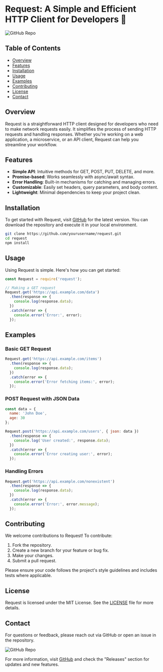 # Request: A Simple and Efficient HTTP Client for Developers 🚀

![GitHub Repo](https://img.shields.io/badge/GitHub-Request-blue?style=flat&logo=github)

## Table of Contents

- [Overview](#overview)
- [Features](#features)
- [Installation](#installation)
- [Usage](#usage)
- [Examples](#examples)
- [Contributing](#contributing)
- [License](#license)
- [Contact](#contact)

## Overview

Request is a straightforward HTTP client designed for developers who need to make network requests easily. It simplifies the process of sending HTTP requests and handling responses. Whether you're working on a web application, a microservice, or an API client, Request can help you streamline your workflow.

## Features

- **Simple API**: Intuitive methods for GET, POST, PUT, DELETE, and more.
- **Promise-based**: Works seamlessly with async/await syntax.
- **Error Handling**: Built-in mechanisms for catching and managing errors.
- **Customizable**: Easily set headers, query parameters, and body content.
- **Lightweight**: Minimal dependencies to keep your project clean.

## Installation

To get started with Request, visit [GitHub](https://github.com) for the latest version. You can download the repository and execute it in your local environment.

```bash
git clone https://github.com/yourusername/request.git
cd request
npm install
```

## Usage

Using Request is simple. Here's how you can get started:

```javascript
const Request = require('request');

// Making a GET request
Request.get('https://api.example.com/data')
  .then(response => {
    console.log(response.data);
  })
  .catch(error => {
    console.error('Error:', error);
  });
```

## Examples

### Basic GET Request

```javascript
Request.get('https://api.example.com/items')
  .then(response => {
    console.log(response.data);
  })
  .catch(error => {
    console.error('Error fetching items:', error);
  });
```

### POST Request with JSON Data

```javascript
const data = {
  name: 'John Doe',
  age: 30
};

Request.post('https://api.example.com/users', { json: data })
  .then(response => {
    console.log('User created:', response.data);
  })
  .catch(error => {
    console.error('Error creating user:', error);
  });
```

### Handling Errors

```javascript
Request.get('https://api.example.com/nonexistent')
  .then(response => {
    console.log(response.data);
  })
  .catch(error => {
    console.error('Error:', error.message);
  });
```

## Contributing

We welcome contributions to Request! To contribute:

1. Fork the repository.
2. Create a new branch for your feature or bug fix.
3. Make your changes.
4. Submit a pull request.

Please ensure your code follows the project's style guidelines and includes tests where applicable.

## License

Request is licensed under the MIT License. See the [LICENSE](LICENSE) file for more details.

## Contact

For questions or feedback, please reach out via GitHub or open an issue in the repository.

![GitHub Repo](https://img.shields.io/badge/GitHub-Request-blue?style=flat&logo=github)

For more information, visit [GitHub](https://github.com) and check the "Releases" section for updates and new features.